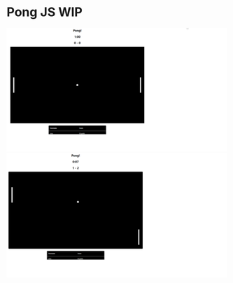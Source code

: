 # Pong JS WIP

!["Start"](https://github.com/Aman-Hundal/PongJS/blob/main/docs/img2pong.png?raw=true)
!["Play"](https://github.com/Aman-Hundal/PongJS/blob/main/docs/img1pong.png?raw=true)